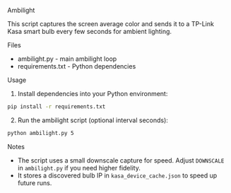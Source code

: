 Ambilight

This script captures the screen average color and sends it to a TP-Link Kasa smart bulb every few seconds for ambient lighting.

Files
- ambilight.py - main ambilight loop
- requirements.txt - Python dependencies

Usage
1. Install dependencies into your Python environment:

```bash
pip install -r requirements.txt
```

2. Run the ambilight script (optional interval seconds):

```bash
python ambilight.py 5
```

Notes
- The script uses a small downscale capture for speed. Adjust `DOWNSCALE` in `ambilight.py` if you need higher fidelity.
- It stores a discovered bulb IP in `kasa_device_cache.json` to speed up future runs.
